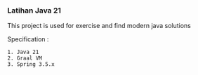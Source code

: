 ### Latihan Java 21

This project is used for exercise and find modern java solutions

Specification :

    1. Java 21
    2. Graal VM
    3. Spring 3.5.x
